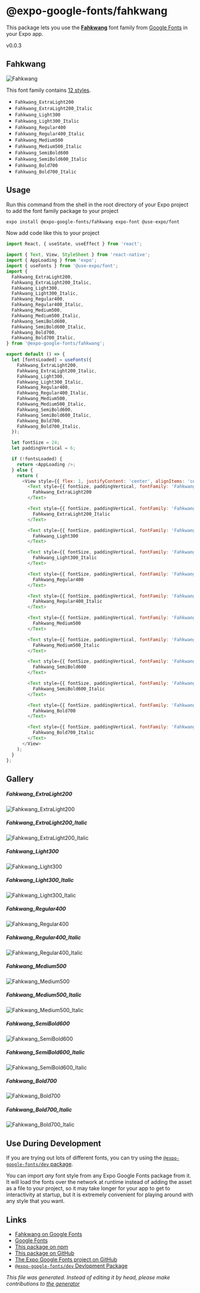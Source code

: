# @expo-google-fonts/fahkwang

This package lets you use the [**Fahkwang**](https://fonts.google.com/specimen/Fahkwang) font family from [Google Fonts](https://fonts.google.com/) in your Expo app.

v0.0.3

## Fahkwang

![Fahkwang](./font-family.png)

This font family contains [12 styles](#gallery).

- `Fahkwang_ExtraLight200`
- `Fahkwang_ExtraLight200_Italic`
- `Fahkwang_Light300`
- `Fahkwang_Light300_Italic`
- `Fahkwang_Regular400`
- `Fahkwang_Regular400_Italic`
- `Fahkwang_Medium500`
- `Fahkwang_Medium500_Italic`
- `Fahkwang_SemiBold600`
- `Fahkwang_SemiBold600_Italic`
- `Fahkwang_Bold700`
- `Fahkwang_Bold700_Italic`

## Usage

Run this command from the shell in the root directory of your Expo project to add the font family package to your project
```sh
expo install @expo-google-fonts/fahkwang expo-font @use-expo/font
```

Now add code like this to your project
```js
import React, { useState, useEffect } from 'react';

import { Text, View, StyleSheet } from 'react-native';
import { AppLoading } from 'expo';
import { useFonts } from '@use-expo/font';
import {
  Fahkwang_ExtraLight200,
  Fahkwang_ExtraLight200_Italic,
  Fahkwang_Light300,
  Fahkwang_Light300_Italic,
  Fahkwang_Regular400,
  Fahkwang_Regular400_Italic,
  Fahkwang_Medium500,
  Fahkwang_Medium500_Italic,
  Fahkwang_SemiBold600,
  Fahkwang_SemiBold600_Italic,
  Fahkwang_Bold700,
  Fahkwang_Bold700_Italic,
} from '@expo-google-fonts/fahkwang';

export default () => {
  let [fontsLoaded] = useFonts({
    Fahkwang_ExtraLight200,
    Fahkwang_ExtraLight200_Italic,
    Fahkwang_Light300,
    Fahkwang_Light300_Italic,
    Fahkwang_Regular400,
    Fahkwang_Regular400_Italic,
    Fahkwang_Medium500,
    Fahkwang_Medium500_Italic,
    Fahkwang_SemiBold600,
    Fahkwang_SemiBold600_Italic,
    Fahkwang_Bold700,
    Fahkwang_Bold700_Italic,
  });

  let fontSize = 24;
  let paddingVertical = 6;

  if (!fontsLoaded) {
    return <AppLoading />;
  } else {
    return (
      <View style={{ flex: 1, justifyContent: 'center', alignItems: 'center' }}>
        <Text style={{ fontSize, paddingVertical, fontFamily: 'Fahkwang_ExtraLight200' }}>
          Fahkwang_ExtraLight200
        </Text>

        <Text style={{ fontSize, paddingVertical, fontFamily: 'Fahkwang_ExtraLight200_Italic' }}>
          Fahkwang_ExtraLight200_Italic
        </Text>

        <Text style={{ fontSize, paddingVertical, fontFamily: 'Fahkwang_Light300' }}>
          Fahkwang_Light300
        </Text>

        <Text style={{ fontSize, paddingVertical, fontFamily: 'Fahkwang_Light300_Italic' }}>
          Fahkwang_Light300_Italic
        </Text>

        <Text style={{ fontSize, paddingVertical, fontFamily: 'Fahkwang_Regular400' }}>
          Fahkwang_Regular400
        </Text>

        <Text style={{ fontSize, paddingVertical, fontFamily: 'Fahkwang_Regular400_Italic' }}>
          Fahkwang_Regular400_Italic
        </Text>

        <Text style={{ fontSize, paddingVertical, fontFamily: 'Fahkwang_Medium500' }}>
          Fahkwang_Medium500
        </Text>

        <Text style={{ fontSize, paddingVertical, fontFamily: 'Fahkwang_Medium500_Italic' }}>
          Fahkwang_Medium500_Italic
        </Text>

        <Text style={{ fontSize, paddingVertical, fontFamily: 'Fahkwang_SemiBold600' }}>
          Fahkwang_SemiBold600
        </Text>

        <Text style={{ fontSize, paddingVertical, fontFamily: 'Fahkwang_SemiBold600_Italic' }}>
          Fahkwang_SemiBold600_Italic
        </Text>

        <Text style={{ fontSize, paddingVertical, fontFamily: 'Fahkwang_Bold700' }}>
          Fahkwang_Bold700
        </Text>

        <Text style={{ fontSize, paddingVertical, fontFamily: 'Fahkwang_Bold700_Italic' }}>
          Fahkwang_Bold700_Italic
        </Text>
      </View>
    );
  }
};

```

## Gallery

##### Fahkwang_ExtraLight200
![Fahkwang_ExtraLight200](./07a682d6bc044cbd486744e34dcb061077bac07d9501f34c8f50b67aa2c02b7f.ttf.png)

##### Fahkwang_ExtraLight200_Italic
![Fahkwang_ExtraLight200_Italic](./c9cba18dabd9762bcd5cd460bbc145d71a364a65255b3ff8514cb385997506c8.ttf.png)

##### Fahkwang_Light300
![Fahkwang_Light300](./a4f936e2bce0a9dc318b8e50537d34ffd7475cd6199842a810f7b9ef9072cdae.ttf.png)

##### Fahkwang_Light300_Italic
![Fahkwang_Light300_Italic](./a1ef09b096105c18faf5fadb52cbeb7979873ad7e9d50910b116ce244b4fe166.ttf.png)

##### Fahkwang_Regular400
![Fahkwang_Regular400](./9e288aad85ecd44f0568c3d218d1478f896a2e9656dea8978a0462f0432102f7.ttf.png)

##### Fahkwang_Regular400_Italic
![Fahkwang_Regular400_Italic](./d39b9b3782631bd9e5ca85b327f2e86ade2f88ca6d30a9f85112209c08f703e5.ttf.png)

##### Fahkwang_Medium500
![Fahkwang_Medium500](./f7b5bd7dd6726ca8619156e571f3ab9429a229e110e87eb4807508a6e603b055.ttf.png)

##### Fahkwang_Medium500_Italic
![Fahkwang_Medium500_Italic](./99dff1eec80cee80e76e31de570b32a627c8b114c5f4a6edda2349c62ef7eb9e.ttf.png)

##### Fahkwang_SemiBold600
![Fahkwang_SemiBold600](./b415ad58dda4167eef2957ac799ec99e305a626797d3f015c814096dcab8244f.ttf.png)

##### Fahkwang_SemiBold600_Italic
![Fahkwang_SemiBold600_Italic](./a3cb35f606a6f504a703c26834f242e79e57064c9cc15b016acd7ead15c1c379.ttf.png)

##### Fahkwang_Bold700
![Fahkwang_Bold700](./9d4c87b61ab6b7a8c8fd345b20f1bdea3f0eaf90b1f3d014ba9a1aed4df71bc5.ttf.png)

##### Fahkwang_Bold700_Italic
![Fahkwang_Bold700_Italic](./02444f0d64cab232aa85ca6646af07c761791397753194217bec25ee19e4107e.ttf.png)


## Use During Development

If you are trying out lots of different fonts, you can try using the [`@expo-google-fonts/dev` package](https://github.com/expo/google-fonts/tree/master/font-packages/dev#readme).

You can import *any* font style from any Expo Google Fonts package from it. It will load the fonts
over the network at runtime instead of adding the asset as a file to your project, so it may take longer
for your app to get to interactivity at startup, but it is extremely convenient
for playing around with any style that you want.

## Links

- [Fahkwang on Google Fonts](https://fonts.google.com/specimen/Fahkwang)
- [Google Fonts](https://fonts.google.com/)
- [This package on npm](https://www.npmjs.com/package/@expo-google-fonts/fahkwang)
- [This package on GitHub](https://github.com/expo/google-fonts/tree/master/font-packages/fahkwang)
- [The Expo Google Fonts project on GitHub](https://github.com/expo/google-fonts)
- [`@expo-google-fonts/dev` Devlopment Package](https://github.com/expo/google-fonts/tree/master/font-packages/dev)


*This file was generated. Instead of editing it by head, please make contributions to [the generator](https://github.com/expo/google-fonts/tree/master/packages/generator)*
